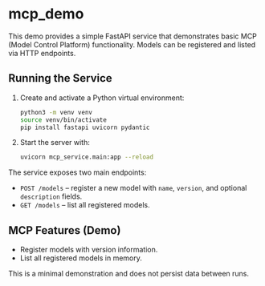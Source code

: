 # mcp_demo

This demo provides a simple FastAPI service that demonstrates basic MCP (Model Control Platform) functionality. Models can be registered and listed via HTTP endpoints.

## Running the Service

1. Create and activate a Python virtual environment:
   ```bash
   python3 -m venv venv
   source venv/bin/activate
   pip install fastapi uvicorn pydantic
   ```

2. Start the server with:
   ```bash
   uvicorn mcp_service.main:app --reload
   ```

The service exposes two main endpoints:

- `POST /models` – register a new model with `name`, `version`, and optional `description` fields.
- `GET /models` – list all registered models.

## MCP Features (Demo)

- Register models with version information.
- List all registered models in memory.

This is a minimal demonstration and does not persist data between runs.
